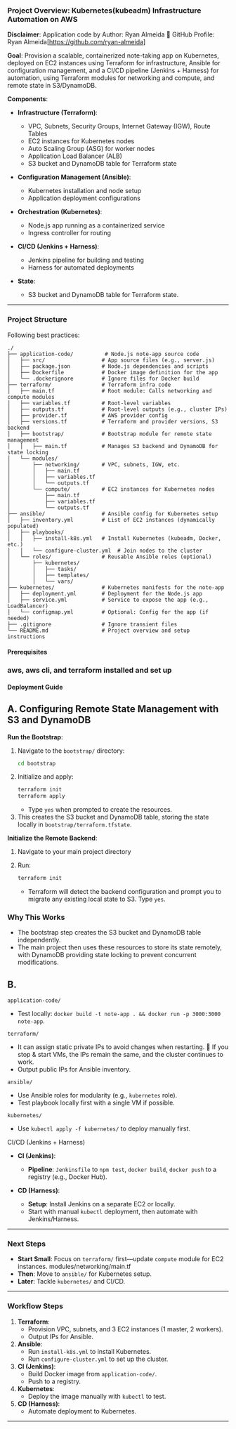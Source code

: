 ### Project Overview: Kubernetes(kubeadm) Infrastructure Automation on AWS

**Disclaimer**: Application code by Author: Ryan Almeida
📌 GitHub Profile: Ryan Almeida[https://github.com/ryan-almeida]

**Goal**: Provision a scalable, containerized note-taking app on Kubernetes, deployed on EC2 instances using Terraform for infrastructure, Ansible for configuration management, and a CI/CD pipeline (Jenkins + Harness) for automation, using Terraform modules for networking and compute, and remote state in S3/DynamoDB.

**Components**:
- **Infrastructure (Terraform)**:
  - VPC, Subnets, Security Groups, Internet Gateway (IGW), Route Tables
  - EC2 instances for Kubernetes nodes
  - Auto Scaling Group (ASG) for worker nodes
  - Application Load Balancer (ALB)
  - S3 bucket and DynamoDB table for Terraform state

- **Configuration Management (Ansible)**:
  - Kubernetes installation and node setup
  - Application deployment configurations

- **Orchestration (Kubernetes)**:
  - Node.js app running as a containerized service
  - Ingress controller for routing

- **CI/CD (Jenkins + Harness)**:
  - Jenkins pipeline for building and testing
  - Harness for automated deployments

- **State**: 
  - S3 bucket and DynamoDB table for Terraform state.

---

### Project Structure
Following best practices:

```
./
├── application-code/          # Node.js note-app source code
│   ├── src/                  # App source files (e.g., server.js)
│   ├── package.json          # Node.js dependencies and scripts
│   ├── Dockerfile            # Docker image definition for the app
│   └── .dockerignore         # Ignore files for Docker build
├── terraform/                # Terraform infra code
│   ├── main.tf               # Root module: Calls networking and compute modules
│   ├── variables.tf          # Root-level variables
│   ├── outputs.tf            # Root-level outputs (e.g., cluster IPs)
│   ├── provider.tf           # AWS provider config
│   ├── versions.tf           # Terraform and provider versions, S3 backend
│   ├── bootstrap/            # Bootstrap module for remote state management
│   │   ├── main.tf           # Manages S3 backend and DynamoDB for state locking
│   └── modules/
│       ├── networking/       # VPC, subnets, IGW, etc.
│       │   ├── main.tf
│       │   ├── variables.tf
│       │   └── outputs.tf
│       └── compute/          # EC2 instances for Kubernetes nodes
│           ├── main.tf
│           ├── variables.tf
│           └── outputs.tf
├── ansible/                  # Ansible config for Kubernetes setup
│   ├── inventory.yml         # List of EC2 instances (dynamically populated)
│   ├── playbooks/
│   │   ├── install-k8s.yml   # Install Kubernetes (kubeadm, Docker, etc.)
│   │   └── configure-cluster.yml  # Join nodes to the cluster
│   └── roles/                # Reusable Ansible roles (optional)
│       ├── kubernetes/
│       │   ├── tasks/
│       │   ├── templates/
│       │   └── vars/
├── kubernetes/               # Kubernetes manifests for the note-app
│   ├── deployment.yml        # Deployment for the Node.js app
│   ├── service.yml           # Service to expose the app (e.g., LoadBalancer)
│   └── configmap.yml         # Optional: Config for the app (if needed)
├── .gitignore                # Ignore transient files
└── README.md                 # Project overview and setup instructions
```

#### Prerequisites

### aws, aws cli, and terraform installed and set up

#### Deployment Guide

## A. Configuring Remote State Management with S3 and DynamoDB

**Run the Bootstrap**:
1. Navigate to the `bootstrap/` directory:
   ```bash
   cd bootstrap
   ```
2. Initialize and apply:
   ```bash
   terraform init
   terraform apply
   ```
   - Type `yes` when prompted to create the resources.
3. This creates the S3 bucket and DynamoDB table, storing the state locally in `bootstrap/terraform.tfstate`.

**Initialize the Remote Backend**:
1. Navigate to your main project directory

2. Run:
   ```bash
   terraform init
   ```
   - Terraform will detect the backend configuration and prompt you to migrate any existing local state to S3. Type `yes`.

### Why This Works
- The bootstrap step creates the S3 bucket and DynamoDB table independently.
- The main project then uses these resources to store its state remotely, with DynamoDB providing state locking to prevent concurrent modifications.


## B. 

`application-code/`
- Test locally: `docker build -t note-app . && docker run -p 3000:3000 note-app`.


`terraform/`
- It can assign static private IPs to avoid changes when restarting.
🔹 If you stop & start VMs, the IPs remain the same, and the cluster continues to work.
- Output public IPs for Ansible inventory.


`ansible/`
- Use Ansible roles for modularity (e.g., `kubernetes` role).
- Test playbook locally first with a single VM if possible.


`kubernetes/`
- Use `kubectl apply -f kubernetes/` to deploy manually first.


CI/CD (Jenkins + Harness)
- **CI (Jenkins)**:
  - **Pipeline**: `Jenkinsfile` to `npm test`, `docker build`, `docker push` to a registry (e.g., Docker Hub).
- **CD (Harness)**:

  - **Setup**: Install Jenkins on a separate EC2 or locally.
  - Start with manual `kubectl` deployment, then automate with Jenkins/Harness.

---

### Next Steps
- **Start Small**: Focus on `terraform/` first—update `compute` module for EC2 instances.
modules/networking/main.tf
- **Then**: Move to `ansible/` for Kubernetes setup.
- **Later**: Tackle `kubernetes/` and CI/CD.

---

### Workflow Steps
1. **Terraform**:
   - Provision VPC, subnets, and 3 EC2 instances (1 master, 2 workers).
   - Output IPs for Ansible.
2. **Ansible**:
   - Run `install-k8s.yml` to install Kubernetes.
   - Run `configure-cluster.yml` to set up the cluster.
3. **CI (Jenkins)**:
   - Build Docker image from `application-code/`.
   - Push to a registry.
4. **Kubernetes**:
   - Deploy the image manually with `kubectl` to test.
5. **CD (Harness)**:
   - Automate deployment to Kubernetes.

---